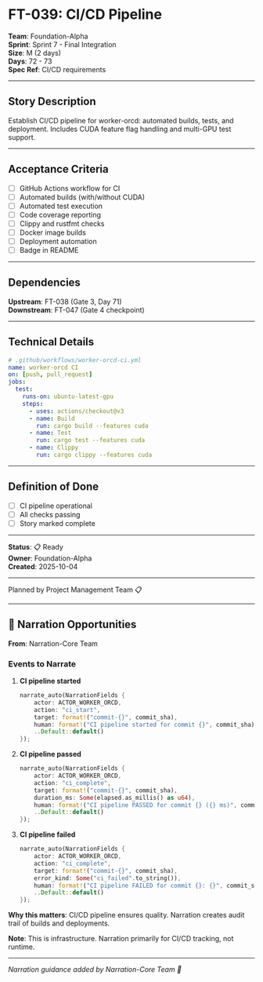 # FT-039: CI/CD Pipeline

**Team**: Foundation-Alpha  
**Sprint**: Sprint 7 - Final Integration  
**Size**: M (2 days)  
**Days**: 72 - 73  
**Spec Ref**: CI/CD requirements

---

## Story Description

Establish CI/CD pipeline for worker-orcd: automated builds, tests, and deployment. Includes CUDA feature flag handling and multi-GPU test support.

---

## Acceptance Criteria

- [ ] GitHub Actions workflow for CI
- [ ] Automated builds (with/without CUDA)
- [ ] Automated test execution
- [ ] Code coverage reporting
- [ ] Clippy and rustfmt checks
- [ ] Docker image builds
- [ ] Deployment automation
- [ ] Badge in README

---

## Dependencies

**Upstream**: FT-038 (Gate 3, Day 71)  
**Downstream**: FT-047 (Gate 4 checkpoint)

---

## Technical Details

```yaml
# .github/workflows/worker-orcd-ci.yml
name: worker-orcd CI
on: [push, pull_request]
jobs:
  test:
    runs-on: ubuntu-latest-gpu
    steps:
      - uses: actions/checkout@v3
      - name: Build
        run: cargo build --features cuda
      - name: Test
        run: cargo test --features cuda
      - name: Clippy
        run: cargo clippy --features cuda
```

---

## Definition of Done

- [ ] CI pipeline operational
- [ ] All checks passing
- [ ] Story marked complete

---

**Status**: 📋 Ready  
**Owner**: Foundation-Alpha  
**Created**: 2025-10-04

---
Planned by Project Management Team 📋

---

## 🎀 Narration Opportunities

**From**: Narration-Core Team

### Events to Narrate

1. **CI pipeline started**
   ```rust
   narrate_auto(NarrationFields {
       actor: ACTOR_WORKER_ORCD,
       action: "ci_start",
       target: format!("commit-{}", commit_sha),
       human: format!("CI pipeline started for commit {}", commit_sha),
       ..Default::default()
   });
   ```

2. **CI pipeline passed**
   ```rust
   narrate_auto(NarrationFields {
       actor: ACTOR_WORKER_ORCD,
       action: "ci_complete",
       target: format!("commit-{}", commit_sha),
       duration_ms: Some(elapsed.as_millis() as u64),
       human: format!("CI pipeline PASSED for commit {} ({} ms)", commit_sha, elapsed.as_millis()),
       ..Default::default()
   });
   ```

3. **CI pipeline failed**
   ```rust
   narrate_auto(NarrationFields {
       actor: ACTOR_WORKER_ORCD,
       action: "ci_complete",
       target: format!("commit-{}", commit_sha),
       error_kind: Some("ci_failed".to_string()),
       human: format!("CI pipeline FAILED for commit {}: {}", commit_sha, failure_reason),
       ..Default::default()
   });
   ```

**Why this matters**: CI/CD pipeline ensures quality. Narration creates audit trail of builds and deployments.

**Note**: This is infrastructure. Narration primarily for CI/CD tracking, not runtime.

---
*Narration guidance added by Narration-Core Team 🎀*
